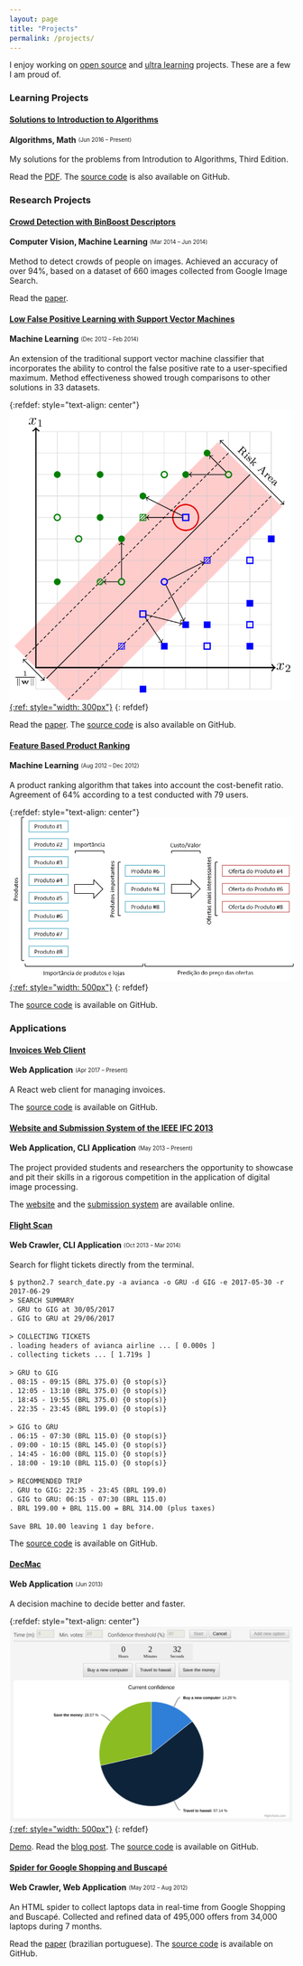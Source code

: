 ```yaml
---
layout: page
title: "Projects"
permalink: /projects/
---
```


I enjoy working on [open source](https://github.com/danielmoraes/) and
[ultra learning](https://www.scotthyoung.com/blog/2016/11/08/ultralearning-different/)
projects. These are a few I am proud of.

### Learning Projects

#### [Solutions to Introduction to Algorithms](http://clrs.dmoraes.org)

**Algorithms, Math** <sub><sup>(Jun 2016 – Present)</sup></sub>

My solutions for the problems from Introdution to Algorithms, Third Edition.

Read the [PDF](http://clrs.dmoraes.org). The
[source code](https://goo.gl/zBEAp6) is also available on GitHub.

### Research Projects

#### [Crowd Detection with BinBoost Descriptors](http://dmoraes.org/papers/mo446a-2014-project.pdf)

**Computer Vision, Machine Learning** <sub><sup>(Mar 2014 – Jun 2014)</sup></sub>

Method to detect crowds of people on images. Achieved an accuracy of over 94%,
based on a dataset of 660 images collected from Google Image Search.

Read the [paper](http://dmoraes.org/papers/mo446a-2014-project.pdf).

#### [Low False Positive Learning with Support Vector Machines](https://goo.gl/uMfbmf)

**Machine Learning** <sub><sup>(Dec 2012 – Feb 2014)</sup></sub>

An extension of the traditional support vector machine classifier that
incorporates the ability to control the false positive rate to a user-specified
maximum. Method effectiveness showed trough comparisons to other solutions in
33 datasets.

{:refdef: style="text-align: center"}
[![Risk Area SVM](/images/risk_area_svm.png){:ref: style="width: 300px"}](/images/risk_area_svm.png)
{: refdef}

Read the [paper](https://goo.gl/uMfbmf). The
[source code](https://goo.gl/zO8sPF) is also available on GitHub.

#### [Feature Based Product Ranking](https://goo.gl/1XhbYd)

**Machine Learning** <sub><sup>(Aug 2012 – Dec 2012)</sup></sub>

A product ranking algorithm that takes into account the cost-benefit ratio.
Agreement of 64% according to a test conducted with 79 users.

{:refdef: style="text-align: center"}
[![ItemRank](/images/itemrank.png){:ref: style="width: 500px"}](/images/itemrank.png)
{: refdef}

The [source code](https://goo.gl/1XhbYd) is available on GitHub.

### Applications

#### [Invoices Web Client](https://github.com/danielmoraes/invoices-web-client)

**Web Application** <sub><sup>(Apr 2017 – Present)</sup></sub>

A React web client for managing invoices.

The [source code](https://github.com/danielmoraes/invoices-web-client) is available on GitHub.

#### [Website and Submission System of the IEEE IFC 2013](http://ifc.recod.ic.unicamp.br/)

**Web Application, CLI Application** <sub><sup>(May 2013 – Present)</sup></sub>

The project provided students and researchers the opportunity to showcase and
pit their skills in a rigorous competition in the application of digital image
processing.

The [website](http://ifc.recod.ic.unicamp.br/) and the
[submission system](http://ifc.recod.ic.unicamp.br/fc.submission) are available
online.

#### [Flight Scan](https://goo.gl/Y28hj4)

**Web Crawler, CLI Application** <sub><sup>(Oct 2013 – Mar 2014)</sup></sub>

Search for flight tickets directly from the terminal.

```
$ python2.7 search_date.py -a avianca -o GRU -d GIG -e 2017-05-30 -r 2017-06-29
> SEARCH SUMMARY
. GRU to GIG at 30/05/2017
. GIG to GRU at 29/06/2017

> COLLECTING TICKETS
. loading headers of avianca airline ... [ 0.000s ]
. collecting tickets ... [ 1.719s ]

> GRU to GIG
. 08:15 - 09:15 (BRL 375.0) {0 stop(s)}
. 12:05 - 13:10 (BRL 375.0) {0 stop(s)}
. 18:45 - 19:55 (BRL 375.0) {0 stop(s)}
. 22:35 - 23:45 (BRL 199.0) {0 stop(s)}

> GIG to GRU
. 06:15 - 07:30 (BRL 115.0) {0 stop(s)}
. 09:00 - 10:15 (BRL 145.0) {0 stop(s)}
. 14:45 - 16:00 (BRL 115.0) {0 stop(s)}
. 18:00 - 19:10 (BRL 115.0) {0 stop(s)}

> RECOMMENDED TRIP
. GRU to GIG: 22:35 - 23:45 (BRL 199.0)
. GIG to GRU: 06:15 - 07:30 (BRL 115.0)
. BRL 199.00 + BRL 115.00 = BRL 314.00 (plus taxes)

Save BRL 10.00 leaving 1 day before.
```

The [source code](https://goo.gl/Y28hj4) is available on GitHub.

#### [DecMac](http://dmoraes.org/projects/decmac/)

**Web Application** <sub><sup>(Jun 2013)</sup></sub>

A decision machine to decide better and faster.

{:refdef: style="text-align: center"}
[![DecMac](/images/decmac.png){:ref: style="width: 500px"}](/images/decmac.png)
{: refdef}

[Demo](http://dmoraes.org/projects/decmac/).
Read the [blog post](https://goo.gl/B1XGJ4).
The [source code](https://goo.gl/9EImei) is available on GitHub.

#### [Spider for Google Shopping and Buscapé](/papers/spider_google_shopping.pdf)

**Web Crawler, Web Application** <sub><sup>(May 2012 – Aug 2012)</sup></sub>

An HTML spider to collect laptops data in real-time from Google Shopping and
Buscapé. Collected and refined data of 495,000 offers from 34,000 laptops during 7 months.

Read the [paper](/papers/spider_google_shopping.pdf) (brazilian portuguese).
The [source code](https://goo.gl/6irc9P) is available on GitHub.
